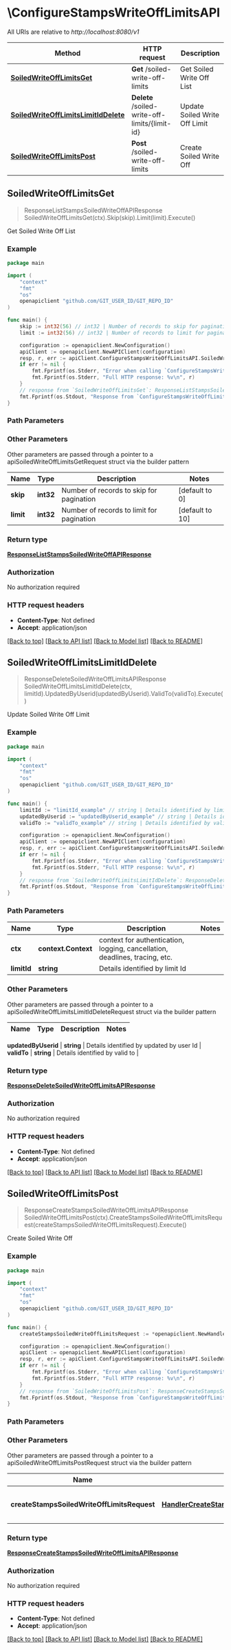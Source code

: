# \ConfigureStampsWriteOffLimitsAPI

All URIs are relative to *http://localhost:8080/v1*

Method | HTTP request | Description
------------- | ------------- | -------------
[**SoiledWriteOffLimitsGet**](ConfigureStampsWriteOffLimitsAPI.md#SoiledWriteOffLimitsGet) | **Get** /soiled-write-off-limits | Get Soiled Write Off List
[**SoiledWriteOffLimitsLimitIdDelete**](ConfigureStampsWriteOffLimitsAPI.md#SoiledWriteOffLimitsLimitIdDelete) | **Delete** /soiled-write-off-limits/{limit-id} | Update Soiled Write Off Limit
[**SoiledWriteOffLimitsPost**](ConfigureStampsWriteOffLimitsAPI.md#SoiledWriteOffLimitsPost) | **Post** /soiled-write-off-limits | Create Soiled Write Off



## SoiledWriteOffLimitsGet

> ResponseListStampsSoiledWriteOffAPIResponse SoiledWriteOffLimitsGet(ctx).Skip(skip).Limit(limit).Execute()

Get Soiled Write Off List



### Example

```go
package main

import (
	"context"
	"fmt"
	"os"
	openapiclient "github.com/GIT_USER_ID/GIT_REPO_ID"
)

func main() {
	skip := int32(56) // int32 | Number of records to skip for pagination (optional) (default to 0)
	limit := int32(56) // int32 | Number of records to limit for pagination (optional) (default to 10)

	configuration := openapiclient.NewConfiguration()
	apiClient := openapiclient.NewAPIClient(configuration)
	resp, r, err := apiClient.ConfigureStampsWriteOffLimitsAPI.SoiledWriteOffLimitsGet(context.Background()).Skip(skip).Limit(limit).Execute()
	if err != nil {
		fmt.Fprintf(os.Stderr, "Error when calling `ConfigureStampsWriteOffLimitsAPI.SoiledWriteOffLimitsGet``: %v\n", err)
		fmt.Fprintf(os.Stderr, "Full HTTP response: %v\n", r)
	}
	// response from `SoiledWriteOffLimitsGet`: ResponseListStampsSoiledWriteOffAPIResponse
	fmt.Fprintf(os.Stdout, "Response from `ConfigureStampsWriteOffLimitsAPI.SoiledWriteOffLimitsGet`: %v\n", resp)
}
```

### Path Parameters



### Other Parameters

Other parameters are passed through a pointer to a apiSoiledWriteOffLimitsGetRequest struct via the builder pattern


Name | Type | Description  | Notes
------------- | ------------- | ------------- | -------------
 **skip** | **int32** | Number of records to skip for pagination | [default to 0]
 **limit** | **int32** | Number of records to limit for pagination | [default to 10]

### Return type

[**ResponseListStampsSoiledWriteOffAPIResponse**](ResponseListStampsSoiledWriteOffAPIResponse.md)

### Authorization

No authorization required

### HTTP request headers

- **Content-Type**: Not defined
- **Accept**: application/json

[[Back to top]](#) [[Back to API list]](../README.md#documentation-for-api-endpoints)
[[Back to Model list]](../README.md#documentation-for-models)
[[Back to README]](../README.md)


## SoiledWriteOffLimitsLimitIdDelete

> ResponseDeleteSoiledWriteOffLimitsAPIResponse SoiledWriteOffLimitsLimitIdDelete(ctx, limitId).UpdatedByUserid(updatedByUserid).ValidTo(validTo).Execute()

Update Soiled Write Off Limit



### Example

```go
package main

import (
	"context"
	"fmt"
	"os"
	openapiclient "github.com/GIT_USER_ID/GIT_REPO_ID"
)

func main() {
	limitId := "limitId_example" // string | Details identified by limit Id
	updatedByUserid := "updatedByUserid_example" // string | Details identified by updated by user Id
	validTo := "validTo_example" // string | Details identified by valid to

	configuration := openapiclient.NewConfiguration()
	apiClient := openapiclient.NewAPIClient(configuration)
	resp, r, err := apiClient.ConfigureStampsWriteOffLimitsAPI.SoiledWriteOffLimitsLimitIdDelete(context.Background(), limitId).UpdatedByUserid(updatedByUserid).ValidTo(validTo).Execute()
	if err != nil {
		fmt.Fprintf(os.Stderr, "Error when calling `ConfigureStampsWriteOffLimitsAPI.SoiledWriteOffLimitsLimitIdDelete``: %v\n", err)
		fmt.Fprintf(os.Stderr, "Full HTTP response: %v\n", r)
	}
	// response from `SoiledWriteOffLimitsLimitIdDelete`: ResponseDeleteSoiledWriteOffLimitsAPIResponse
	fmt.Fprintf(os.Stdout, "Response from `ConfigureStampsWriteOffLimitsAPI.SoiledWriteOffLimitsLimitIdDelete`: %v\n", resp)
}
```

### Path Parameters


Name | Type | Description  | Notes
------------- | ------------- | ------------- | -------------
**ctx** | **context.Context** | context for authentication, logging, cancellation, deadlines, tracing, etc.
**limitId** | **string** | Details identified by limit Id | 

### Other Parameters

Other parameters are passed through a pointer to a apiSoiledWriteOffLimitsLimitIdDeleteRequest struct via the builder pattern


Name | Type | Description  | Notes
------------- | ------------- | ------------- | -------------

 **updatedByUserid** | **string** | Details identified by updated by user Id | 
 **validTo** | **string** | Details identified by valid to | 

### Return type

[**ResponseDeleteSoiledWriteOffLimitsAPIResponse**](ResponseDeleteSoiledWriteOffLimitsAPIResponse.md)

### Authorization

No authorization required

### HTTP request headers

- **Content-Type**: Not defined
- **Accept**: application/json

[[Back to top]](#) [[Back to API list]](../README.md#documentation-for-api-endpoints)
[[Back to Model list]](../README.md#documentation-for-models)
[[Back to README]](../README.md)


## SoiledWriteOffLimitsPost

> ResponseCreateStampsSoiledWriteOffLimitsAPIResponse SoiledWriteOffLimitsPost(ctx).CreateStampsSoiledWriteOffLimitsRequest(createStampsSoiledWriteOffLimitsRequest).Execute()

Create Soiled Write Off



### Example

```go
package main

import (
	"context"
	"fmt"
	"os"
	openapiclient "github.com/GIT_USER_ID/GIT_REPO_ID"
)

func main() {
	createStampsSoiledWriteOffLimitsRequest := *openapiclient.NewHandlerCreateStampsSoiledWriteOffLimitsRequest("10130000", int32(5000), "2023-12-08T00:00:00Z") // HandlerCreateStampsSoiledWriteOffLimitsRequest | Information about soiled write off limit

	configuration := openapiclient.NewConfiguration()
	apiClient := openapiclient.NewAPIClient(configuration)
	resp, r, err := apiClient.ConfigureStampsWriteOffLimitsAPI.SoiledWriteOffLimitsPost(context.Background()).CreateStampsSoiledWriteOffLimitsRequest(createStampsSoiledWriteOffLimitsRequest).Execute()
	if err != nil {
		fmt.Fprintf(os.Stderr, "Error when calling `ConfigureStampsWriteOffLimitsAPI.SoiledWriteOffLimitsPost``: %v\n", err)
		fmt.Fprintf(os.Stderr, "Full HTTP response: %v\n", r)
	}
	// response from `SoiledWriteOffLimitsPost`: ResponseCreateStampsSoiledWriteOffLimitsAPIResponse
	fmt.Fprintf(os.Stdout, "Response from `ConfigureStampsWriteOffLimitsAPI.SoiledWriteOffLimitsPost`: %v\n", resp)
}
```

### Path Parameters



### Other Parameters

Other parameters are passed through a pointer to a apiSoiledWriteOffLimitsPostRequest struct via the builder pattern


Name | Type | Description  | Notes
------------- | ------------- | ------------- | -------------
 **createStampsSoiledWriteOffLimitsRequest** | [**HandlerCreateStampsSoiledWriteOffLimitsRequest**](HandlerCreateStampsSoiledWriteOffLimitsRequest.md) | Information about soiled write off limit | 

### Return type

[**ResponseCreateStampsSoiledWriteOffLimitsAPIResponse**](ResponseCreateStampsSoiledWriteOffLimitsAPIResponse.md)

### Authorization

No authorization required

### HTTP request headers

- **Content-Type**: Not defined
- **Accept**: application/json

[[Back to top]](#) [[Back to API list]](../README.md#documentation-for-api-endpoints)
[[Back to Model list]](../README.md#documentation-for-models)
[[Back to README]](../README.md)

